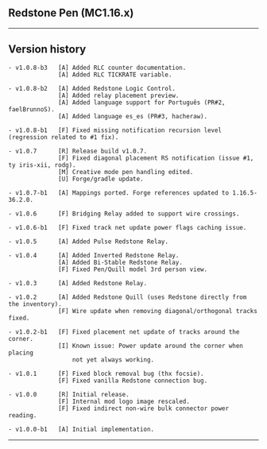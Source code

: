 
## Redstone Pen (MC1.16.x)

----
## Version history

    - v1.0.8-b3   [A] Added RLC counter documentation.
                  [A] Added RLC TICKRATE variable.

    - v1.0.8-b2   [A] Added Redstone Logic Control.
                  [A] Added relay placement preview.
                  [A] Added language support for Português (PR#2, faelBrunnoS).
                  [A] Added language es_es (PR#3, hacheraw).

    - v1.0.8-b1   [F] Fixed missing notification recursion level (regression related to #1 fix).

    - v1.0.7      [R] Release build v1.0.7.
                  [F] Fixed diagonal placement RS notification (issue #1, ty iris-xii, rodg).
                  [M] Creative mode pen handling edited.
                  [U] Forge/gradle update.

    - v1.0.7-b1   [A] Mappings ported. Forge references updated to 1.16.5-36.2.0.

    - v1.0.6      [F] Bridging Relay added to support wire crossings.

    - v1.0.6-b1   [F] Fixed track net update power flags caching issue.

    - v1.0.5      [A] Added Pulse Redstone Relay.

    - v1.0.4      [A] Added Inverted Redstone Relay.
                  [A] Added Bi-Stable Redstone Relay.
                  [F] Fixed Pen/Quill model 3rd person view.

    - v1.0.3      [A] Added Redstone Relay.

    - v1.0.2      [A] Added Redstone Quill (uses Redstone directly from the inventory).
                  [F] Wire update when removing diagonal/orthogonal tracks fixed.

    - v1.0.2-b1   [F] Fixed placement net update of tracks around the corner.
                  [I] Known issue: Power update around the corner when placing
                      not yet always working.

    - v1.0.1      [F] Fixed block removal bug (thx focsie).
                  [F] Fixed vanilla Redstone connection bug.

    - v1.0.0      [R] Initial release.
                  [F] Internal mod logo image rescaled.
                  [F] Fixed indirect non-wire bulk connector power reading.

    - v1.0.0-b1   [A] Initial implementation.

-----
